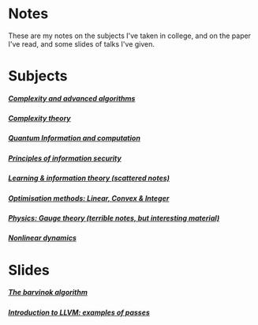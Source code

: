 # Notes
These are my notes on the subjects I've taken in college, and on the paper I've read, and
some slides of talks I've given.

# Subjects
##### [Complexity and advanced algorithms](./advanced-algorithms/main.pdf)
##### [Complexity theory](./complexity/main.pdf)
##### [Quantum Information and computation](./quantum-computation/main.pdf)
##### [Principles of information security](./information-security/main.pdf)
##### [Learning & information theory (scattered notes)](./learningtheory/main.pdf)
##### [Optimisation methods: Linear, Convex & Integer](./optimisation/main.pdf)
##### [Physics: Gauge theory (terrible notes, but interesting material)](./physics/main.pdf)
##### [Nonlinear dynamics](./nonlineardynamics/main.pdf)

# Slides
##### [The barvinok algorithm](./barvinok/slides.pdf)
##### [Introduction to LLVM: examples of passes](./talk-intro-llvm/talk-llvm-c-compiler.org)
